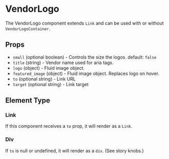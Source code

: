 # VendorLogo

The VendorLogo component extends `Link` and can be used with or without `VendorLogoContainer`.

## Props

- `small` (optional boolean) - Controls the size the logos. default: `false`
- `title` (string) - Vendor name used for aria tags.
- `logo` (object) - Fluid image object.
- `featured_image` (object) - Fluid image object. Replaces logo on hover.
- `to` (optional string) - Link URL
- `target` (optional string) - Link target

## Element Type

### Link

If this component receives a `to` prop, it will render as a `Link`.

### Div

If `to` is null or undefined, it will render as a `div`. (See story knobs.)